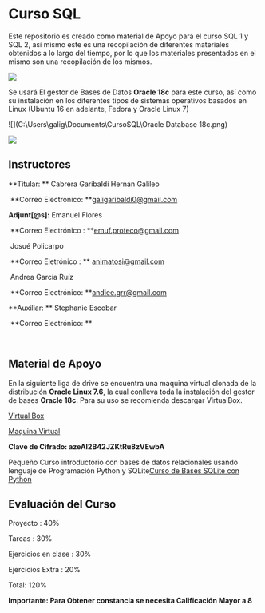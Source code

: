 # Curso SQL

Este repositorio es creado como material de Apoyo para el curso SQL 1 y SQL 2, así mismo este es una recopilación de diferentes materiales obtenidos a lo largo del tiempo, por lo que los materiales presentados en el mismo son una recopilación de los mismos. 

![](C:\Users\galig\Documents\CursoSQL\que-es-sql.png)

Se usará El gestor de Bases de Datos **Oracle 18c** para este curso, así como su instalación en los diferentes tipos de sistemas operativos basados en Linux (Ubuntu 16 en adelante, Fedora y Oracle Linux 7)

![](C:\Users\galig\Documents\CursoSQL\Oracle Database 18c.png)

![](C:\Users\galig\Documents\CursoSQL\Distribuciones-Linux-2015.png)

## Instructores

**Titular: ** Cabrera Garibaldi Hernán Galileo 

​				**Correo Electrónico: **galigaribaldi0@gmail.com

**Adjunt[@s]:** Emanuel Flores

​			**Correo Electrónico : **emuf.proteco@gmail.com

​						Josué Policarpo

​			**Correo Eletrónico : ** animatosi@gmail.com

​						Andrea García Ruíz

​			**Correo Electrónico: **andiee.grr@gmail.com

**Auxiliar: ** Stephanie Escobar

​			**Correo Electrónico: **

​	

## Material de Apoyo

En la siguiente liga de drive se encuentra una maquina virtual clonada de la distribución **Oracle Linux 7.6**, la cual conlleva toda la instalación del gestor de bases **Oracle 18c**. Para su uso se recomienda descargar VirtualBox. 

[Virtual Box](https://www.virtualbox.org/wiki/Downloads)

[Maquina Virtual](https://mega.nz/#F!VkIBWIib)

**Clave de Cifrado: azeAl2B42JZKtRu8zVEwbA**

Pequeño Curso introductorio con bases de datos relacionales usando lenguaje de Programación Python y SQLite[Curso de Bases SQLite con Python](https://github.com/galigaribaldi/Bases-Python)

## Evaluación del Curso

Proyecto : 									 40%

Tareas :  										30%

Ejercicios en clase :   				  30%

Ejercicios Extra : 					 	20%

Total: 											120%

**Importante: Para Obtener constancia se necesita Calificación Mayor a 8**